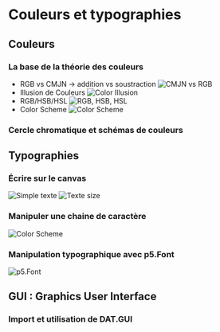 # Couleurs et typographies
## Couleurs
### La base de la théorie des couleurs
* RGB vs CMJN -> addition vs soustraction
![CMJN vs RGB](https://www.arivaux.com/preprod/cc-2018/CMJN-RGB.png)
* Illusion de Couleurs
![Color Illusion](https://www.arivaux.com/preprod/cc-2018/colorIllusion.png)
* RGB/HSB/HSL
![RGB, HSB, HSL](https://www.arivaux.com/preprod/cc-2018/RGB-HSB-HSL.png)
* Color Scheme
![Color Scheme](https://www.arivaux.com/preprod/cc-2018/ColorScheme.png)
### Cercle chromatique et schémas de couleurs
## Typographies
### Écrire sur le canvas
![Simple texte](https://www.arivaux.com/preprod/cc-2018/simpleText.png)
![Texte size](https://www.arivaux.com/preprod/cc-2018/TextSize.png)
### Manipuler une chaine de caractère
![Color Scheme](https://www.arivaux.com/preprod/cc-2018/string%20manipulation.png)
### Manipulation typographique avec **p5.Font**
![p5.Font](https://www.arivaux.com/preprod/cc-2018/p5Font.png)
## GUI : Graphics User Interface
### Import et utilisation de **DAT.GUI**

